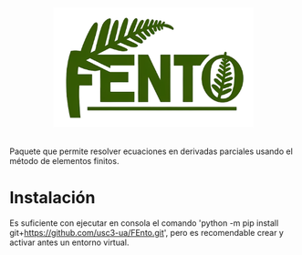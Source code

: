 <div align="center">
  <img src="Fento2.png" alt="Logo" width="350" />
</div>

<br>

Paquete que permite resolver ecuaciones en derivadas parciales usando el método de elementos finitos.

# Instalación

Es suficiente con ejecutar en consola el comando 'python -m pip install git+https://github.com/usc3-ua/FEnto.git', pero es recomendable crear y activar antes un entorno virtual.
